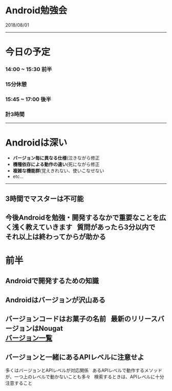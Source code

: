 # Android勉強会
2018/08/01

---
# 今日の予定
### 14:00 ~ 15:30 前半
### 15分休憩
### 15:45 ~ 17:00 後半

### 計3時間

---

# Androidは深い
* **バージョン毎に異なる仕様**(泣きながら修正
* **機種依存による動作の違い**(死にながら修正
* **複雑な機能群**(覚えきれない、使いこなせない
* etc...

---
## 3時間でマスターは不可能

今後Androidを勉強・開発するなかで重要なことを広く浅く教えていきます  
質問があったら3分以内で　それ以上は終わってからが助かる
---

# 前半
Androidで開発するための知識
---

## Androidはバージョンが沢山ある

バージョンコードはお菓子の名前  
最新のリリースバージョンはNougat  
[バージョン一覧](https://developer.android.com/guide/topics/manifest/uses-sdk-element.html?hl=ja#ApiLevels)
---
## バージョンと一緒にあるAPIレベルに注意せよ

多くはバージョンとAPIレベルが対応関係  
あるAPIレベルで動作するメソッドが、一つ上のレベルで動かないことも多々  
検索するときは、APIレベルに十分注意すること


